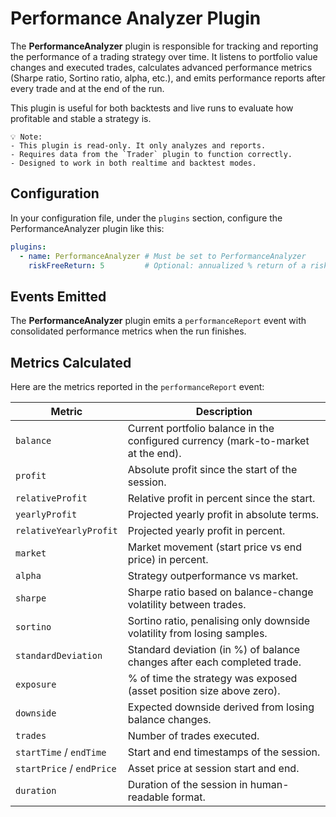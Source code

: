 # Performance Analyzer Plugin

The **PerformanceAnalyzer** plugin is responsible for tracking and reporting the performance of a trading strategy over time. It listens to portfolio value changes and executed trades, calculates advanced performance metrics (Sharpe ratio, Sortino ratio, alpha, etc.), and emits performance reports after every trade and at the end of the run.

This plugin is useful for both backtests and live runs to evaluate how profitable and stable a strategy is.

```
💡 Note:
- This plugin is read-only. It only analyzes and reports.
- Requires data from the `Trader` plugin to function correctly.
- Designed to work in both realtime and backtest modes.
```

## Configuration

In your configuration file, under the `plugins` section, configure the PerformanceAnalyzer plugin like this:

```yaml
plugins:
  - name: PerformanceAnalyzer # Must be set to PerformanceAnalyzer
    riskFreeReturn: 5         # Optional: annualized % return of a risk-free asset (e.g., government bonds)
```

## Events Emitted

The **PerformanceAnalyzer** plugin emits a `performanceReport` event with consolidated performance metrics when the run finishes.


## Metrics Calculated

Here are the metrics reported in the `performanceReport` event:

| Metric                 | Description                                                                        |
|------------------------|------------------------------------------------------------------------------------|
| `balance`              | Current portfolio balance in the configured currency (mark-to-market at the end). |
| `profit`               | Absolute profit since the start of the session.                                    |
| `relativeProfit`       | Relative profit in percent since the start.                                        |
| `yearlyProfit`         | Projected yearly profit in absolute terms.                                         |
| `relativeYearlyProfit` | Projected yearly profit in percent.                                                |
| `market`               | Market movement (start price vs end price) in percent.                             |
| `alpha`                | Strategy outperformance vs market.                                                 |
| `sharpe`               | Sharpe ratio based on balance-change volatility between trades.                    |
| `sortino`              | Sortino ratio, penalising only downside volatility from losing samples.            |
| `standardDeviation`    | Standard deviation (in %) of balance changes after each completed trade.           |
| `exposure`             | % of time the strategy was exposed (asset position size above zero).               |
| `downside`             | Expected downside derived from losing balance changes.                             |
| `trades`               | Number of trades executed.                                                         |
| `startTime` / `endTime`| Start and end timestamps of the session.                                           |
| `startPrice` / `endPrice`| Asset price at session start and end.                                            |
| `duration`             | Duration of the session in human-readable format.                                  |
